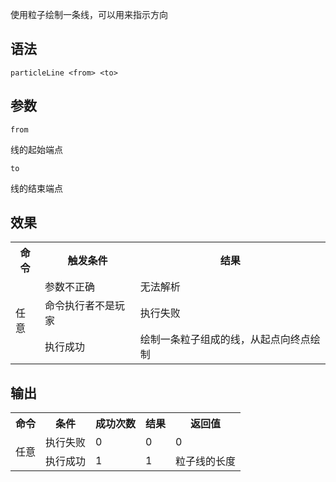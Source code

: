 使用粒子绘制一条线，可以用来指示方向

## 语法

`particleLine <from> <to>`

## 参数

`from`

线的起始端点

`to`

线的结束端点

## 效果

<table>
    <tr>
      <th>命令</th>
      <th>触发条件</th>
      <th>结果</th>
    </tr>
    <tr>
      <td rowspan="3">任意</td>
      <td>参数不正确</td>
      <td>无法解析</td>
    </tr>
    <tr>
      <td>命令执行者不是玩家</td>
      <td>执行失败</td>
    </tr>
    <tr>
      <td>执行成功</td>
      <td>绘制一条粒子组成的线，从起点向终点绘制</td>
    </tr>
</table>

## 输出

<table>
    <tr>
        <th>命令</th>
        <th>条件</th>
        <th>成功次数</th>
        <th>结果</th>
        <th>返回值</th>
    </tr>
    <tr>
        <td rowspan="2">任意</td>
        <td>执行失败</td>
        <td>0</td>
        <td>0</td>
        <td>0</td>
    </tr>
    <tr>
        <td>执行成功</td>
        <td>1</td>
        <td>1</td>
        <td>粒子线的长度</td>
    </tr>
</table>